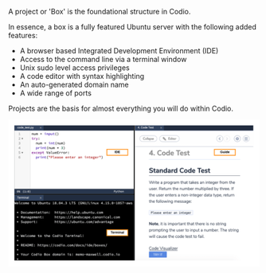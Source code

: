 
A project or 'Box' is the foundational structure in Codio. 

In essence, a box is a fully featured Ubuntu server with the following added features:

- A browser based Integrated Development Environment (IDE)
- Access to the command line via a terminal window
- Unix sudo level access privileges
- A code editor with syntax highlighting 
- An auto-generated domain name
- A wide range of ports



Projects are the basis for almost everything you will do within Codio. 

![Code Window/Terminal/Guide](.guides/img/terminalguideide.png)

